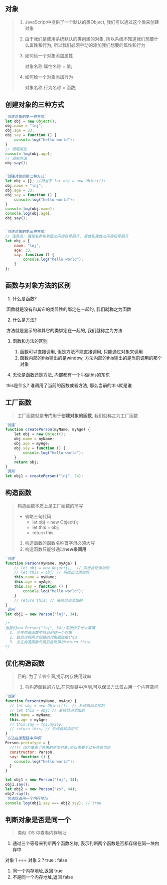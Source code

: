 ## 对象

> 1. JavaScript中提供了一个默认的类Object, 我们可以通过这个类来创建对象
>
> 2. 由于我们是使用系统默认的类创建的对象, 所以系统不知道我们想要什么属性和行为, 所以我们必须手动的添加我们想要的属性和行为
>
> 3. 如何给一个对象添加属性
>
>    对象名称.属性名称 = 值;
>
> 4. 如何给一个对象添加行为
>
>    对象名称.行为名称 = 函数;

## 创建对象的三种方式

~~~js
`创建对象的第一种方式`
let obj = new Object();
obj.name = "lnj";
obj.age = 33;
obj.say = function () {
    console.log("hello world");
}
// 调用属性
console.log(obj.age);
// 调用方法
obj.say();


`创建对象的第二种方式`
let obj = {}; //相当于 let obj = new Object();
obj.name = "lnj";
obj.age = 33;
obj.say = function () {
    console.log("hello world");
}
console.log(obj.name);
console.log(obj.age);
obj.say();


`创建对象的第三种方式`
// 注意点: 属性名称和取值之间用冒号隔开, 属性和属性之间用逗号隔开
let obj = {
    name: "lnj",
    age: 33,
    say: function () {
        console.log("hello world");
    }
};
~~~



## 函数与对象方法的区别

1. 什么是函数?

​        函数就是没有和其它的类显性的绑定在一起的, 我们就称之为函数

2. 什么是方法?

​        方法就是显示的和其它的类绑定在一起的, 我们就称之为方法

3. 函数和方法的区别
   1. 函数可以直接调用, 但是方法不能直接调用, 只能通过对象来调用
   2. 函数内部的this输出的是window, 方法内部的this输出的是当前调用的那个对象

4. 无论是函数还是方法, 内部都有一个叫做this的东东

​        this是什么? 谁调用了当前的函数或者方法, 那么当前的this就是谁



## 工厂函数

> 工厂函数就是**专门**用于**创建对象的函数**, 我们就称之为工厂函数

~~~js
`创建`
function createPerson(myName, myAge) {
    let obj = new Object();
    obj.name = myName;
    obj.age = myAge;
    obj.say = function () {
        console.log("hello world");
    }
    return obj;
}
`调用`
let obj1 = createPerson("lnj", 34);
~~~



## 构造函数

> 构造函数本质上是工厂函数的简写
>
> - 省略三句代码 
>   - let obj = new Object();
>   - let this = obj;
>   - return this
>
> 1. 构造函数的函数名称首字母必须大写
> 2. 构造函数只能够通过**new来调用**



~~~js
`创建`
function Person(myName, myAge) {
    // let obj = new Object();  // 系统自动添加的
    // let this = obj; // 系统自动添加的
    this.name = myName;
    this.age = myAge;
    this.say = function () {
        console.log("hello world");
    }
    // return this; // 系统自动添加的
}
`调用`
let obj1 = new Person("lnj", 34);

/*
当我们new Person("lnj", 34);系统做了什么事情
  1. 会在构造函数中自动创建一个对象
  2. 会自动将刚才创建的对象赋值给this
  3. 会在构造函数的最后自动添加return this;
*/
~~~

## 优化构造函数

> 目的: 为了节省空间,提示内存使用效率
>
> 1. 将构造函数的方法,在原型链中声明,可以保证方法仅占用一个内存空间

~~~js
`创建`
function Person(myName, myAge) {
  // let obj = new Object();  // 系统自动添加的
  // let this = obj; // 系统自动添加的
  this.name = myName;
  this.age = myAge;
  // this.say = fns.mySay;
  // return this; // 系统自动添加的
}
`方法在原型链中声明`
Person.prototype = {
  //!!! 因为覆盖了原来的原型对象,所以需要手动补齐原型链
  constructor: Person,
  say: function () {
    console.log("hello world");
  }
}

let obj1 = new Person("lnj", 34);
obj1.say();
let obj2 = new Person("zs", 44);
obj2.say();
`方法仅占用一个内存地址`
console.log(obj1.say === obj2.say); // true
~~~





## 判断对象是否是同一个

> 类似 iOS 中查看内存地址

1. 通过三个等号来判断两个函数名称, 表示判断两个函数是否都存储在同一块内存中

对象 1 === 对象 2 ? true : false

1. 同一个内存地址,返回 true 
2. 不是同一个内存地址,返回 false









































